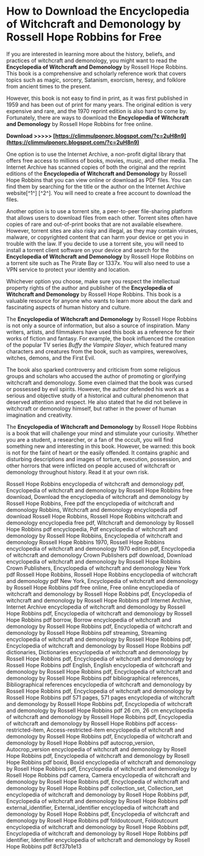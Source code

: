 # How to Download the Encyclopedia of Witchcraft and Demonology by Rossell Hope Robbins for Free
 
If you are interested in learning more about the history, beliefs, and practices of witchcraft and demonology, you might want to read the **Encyclopedia of Witchcraft and Demonology** by Rossell Hope Robbins. This book is a comprehensive and scholarly reference work that covers topics such as magic, sorcery, Satanism, exorcism, heresy, and folklore from ancient times to the present.
 
However, this book is not easy to find in print, as it was first published in 1959 and has been out of print for many years. The original edition is very expensive and rare, and the 1970 reprint edition is also hard to come by. Fortunately, there are ways to download the **Encyclopedia of Witchcraft and Demonology** by Rossell Hope Robbins for free online.
 
**Download &gt;&gt;&gt;&gt;&gt; [https://climmulponorc.blogspot.com/?c=2uH8n9](https://climmulponorc.blogspot.com/?c=2uH8n9)**


 
One option is to use the Internet Archive, a non-profit digital library that offers free access to millions of books, movies, music, and other media. The Internet Archive has scanned copies of both the original and the reprint editions of the **Encyclopedia of Witchcraft and Demonology** by Rossell Hope Robbins that you can view online or download as PDF files. You can find them by searching for the title or the author on the Internet Archive website[^1^] [^2^]. You will need to create a free account to download the files.
 
Another option is to use a torrent site, a peer-to-peer file-sharing platform that allows users to download files from each other. Torrent sites often have copies of rare and out-of-print books that are not available elsewhere. However, torrent sites are also risky and illegal, as they may contain viruses, malware, or copyrighted content that can harm your device or get you in trouble with the law. If you decide to use a torrent site, you will need to install a torrent client software on your device and search for the **Encyclopedia of Witchcraft and Demonology** by Rossell Hope Robbins on a torrent site such as The Pirate Bay or 1337x. You will also need to use a VPN service to protect your identity and location.
 
Whichever option you choose, make sure you respect the intellectual property rights of the author and publisher of the **Encyclopedia of Witchcraft and Demonology** by Rossell Hope Robbins. This book is a valuable resource for anyone who wants to learn more about the dark and fascinating aspects of human history and culture.
  
The **Encyclopedia of Witchcraft and Demonology** by Rossell Hope Robbins is not only a source of information, but also a source of inspiration. Many writers, artists, and filmmakers have used this book as a reference for their works of fiction and fantasy. For example, the book influenced the creation of the popular TV series *Buffy the Vampire Slayer*, which featured many characters and creatures from the book, such as vampires, werewolves, witches, demons, and the First Evil.
 
The book also sparked controversy and criticism from some religious groups and scholars who accused the author of promoting or glorifying witchcraft and demonology. Some even claimed that the book was cursed or possessed by evil spirits. However, the author defended his work as a serious and objective study of a historical and cultural phenomenon that deserved attention and respect. He also stated that he did not believe in witchcraft or demonology himself, but rather in the power of human imagination and creativity.
 
The **Encyclopedia of Witchcraft and Demonology** by Rossell Hope Robbins is a book that will challenge your mind and stimulate your curiosity. Whether you are a student, a researcher, or a fan of the occult, you will find something new and interesting in this book. However, be warned: this book is not for the faint of heart or the easily offended. It contains graphic and disturbing descriptions and images of torture, execution, possession, and other horrors that were inflicted on people accused of witchcraft or demonology throughout history. Read it at your own risk.
 
Rossell Hope Robbins encyclopedia of witchcraft and demonology pdf,  Encyclopedia of witchcraft and demonology by Rossell Hope Robbins free download,  Download the encyclopedia of witchcraft and demonology by Rossell Hope Robbins,  Free pdf the encyclopedia of witchcraft and demonology Robbins,  Witchcraft and demonology encyclopedia pdf download Rossell Hope Robbins,  Rossell Hope Robbins witchcraft and demonology encyclopedia free pdf,  Witchcraft and demonology by Rossell Hope Robbins pdf encyclopedia,  Pdf encyclopedia of witchcraft and demonology by Rossell Hope Robbins,  Encyclopedia of witchcraft and demonology Rossell Hope Robbins 1970,  Rossell Hope Robbins encyclopedia of witchcraft and demonology 1970 edition pdf,  Encyclopedia of witchcraft and demonology Crown Publishers pdf download,  Download encyclopedia of witchcraft and demonology by Rossell Hope Robbins Crown Publishers,  Encyclopedia of witchcraft and demonology New York pdf Rossell Hope Robbins,  Rossell Hope Robbins encyclopedia of witchcraft and demonology pdf New York,  Encyclopedia of witchcraft and demonology by Rossell Hope Robbins pdf free online,  Free online encyclopedia of witchcraft and demonology by Rossell Hope Robbins pdf,  Encyclopedia of witchcraft and demonology by Rossell Hope Robbins pdf Internet Archive,  Internet Archive encyclopedia of witchcraft and demonology by Rossell Hope Robbins pdf,  Encyclopedia of witchcraft and demonology by Rossell Hope Robbins pdf borrow,  Borrow encyclopedia of witchcraft and demonology by Rossell Hope Robbins pdf,  Encyclopedia of witchcraft and demonology by Rossell Hope Robbins pdf streaming,  Streaming encyclopedia of witchcraft and demonology by Rossell Hope Robbins pdf,  Encyclopedia of witchcraft and demonology by Rossell Hope Robbins pdf dictionaries,  Dictionaries encyclopedia of witchcraft and demonology by Rossell Hope Robbins pdf,  Encyclopedia of witchcraft and demonology by Rossell Hope Robbins pdf English,  English encyclopedia of witchcraft and demonology by Rossell Hope Robbins pdf,  Encyclopedia of witchcraft and demonology by Rossell Hope Robbins pdf bibliographical references,  Bibliographical references encyclopedia of witchcraft and demonology by Rossell Hope Robbins pdf,  Encyclopedia of witchcraft and demonology by Rossell Hope Robbins pdf 571 pages,  571 pages encyclopedia of witchcraft and demonology by Rossell Hope Robbins pdf,  Encyclopedia of witchcraft and demonology by Rossell Hope Robbins pdf 26 cm,  26 cm encyclopedia of witchcraft and demonology by Rossell Hope Robbins pdf,  Encyclopedia of witchcraft and demonology by Rossell Hope Robbins pdf access-restricted-item,  Access-restricted-item encyclopedia of witchcraft and demonology by Rossell Hope Robbins pdf,  Encyclopedia of witchcraft and demonology by Rosell Hope Robbins pdf autocrop\_version,  Autocrop\_version encyclopedia of witchcraft and demonology by Rosell Hope Robbins pdf,  Encyclopedia of witchcraft and demonology by Rosell Hope Robbins pdf boxid,  Boxid encyclopedia of witchcraft and demonology by Rosell Hope Robbins pdf,  Encyclopedia of witchcraft and demonology by Rosell Hope Robbins pdf camera,  Camera encyclopedia of witchcraft and demonology by Rosell Hope Robbins pdf,  Encyclopedia of witchcraft and demonology by Rosell Hope Robbins pdf collection\_set,  Collection\_set encyclopedia of witchcraft and demonology by Rosell Hope Robbins pdf,  Encyclopedia of witchcraft and demonology by Rosell Hope Robbins pdf external\_identifier,  External\_identifier encyclopedia of witchcraft and demonology by Rosell Hope Robbins pdf,  Encyclopedia of witchcraft and demonology by Rosell Hope Robbins pdf foldoutcount,  Foldoutcount encyclopedia of witchcraft and demonology by Rosell Hope Robbins pdf,  Encyclopedia of witchcraft and demonology by Rosell Hope Robbins pdf identifier,  Identifier encyclopedia of witchcraft and demonology by Rosell Hope Robbins pdf
 8cf37b1e13
 
